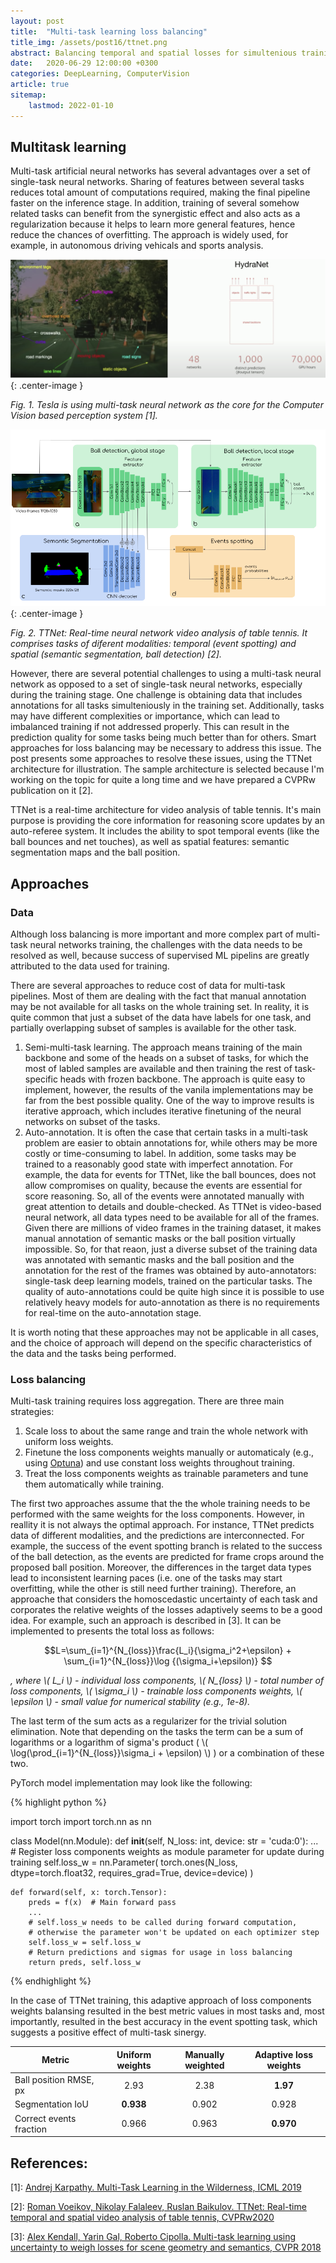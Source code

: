 ```yaml
---
layout: post
title:  "Multi-task learning loss balancing"
title_img: /assets/post16/ttnet.png
abstract: Balancing temporal and spatial losses for simultenious training of multi-task neural networks for video processing and some data tips.
date:   2020-06-29 12:00:00 +0300
categories: DeepLearning, ComputerVision
article: true
sitemap:
    lastmod: 2022-01-10
---
```



## Multitask learning

Multi-task artificial neural networks has several advantages over a set of single-task neural networks. Sharing of features between several tasks reduces total amount of computations required, making the final pipeline faster on the inference stage. In addition, training of several somehow related tasks can benefit from the synergistic effect and also acts as a regularization because it helps to learn more general features, hence reduce the chances of overfitting. The approach is widely used, for example, in autonomous driving vehicals and sports analysis.

![Hydranet](/assets/post16/hydranet.png){: .center-image }

_Fig. 1. Tesla is using multi-task neural network as the core for the Computer Vision based perception system \[1\]._

![TTNet](/assets/post16/ttnet.png){: .center-image }

_Fig. 2. TTNet: Real-time neural network video analysis of table tennis. It comprises tasks of diferent modalities: temporal (event spotting) and spatial (semantic segmentation, ball detection) \[2\]._


However, there are several potential challenges to using a multi-task neural network as opposed to a set of single-task neural networks, especially during the training stage. One challenge is obtaining data that includes annotations for all tasks simulteniously in the training set. Additionally, tasks may have different complexities or importance, which can lead to imbalanced training if not addressed properly. This can result in the prediction quality for some tasks being much better than for others. Smart approaches for loss balancing may be necessary to address this issue. The post presents some approaches to resolve these issues, using the TTNet architecture for illustration. The sample architecture is selected because I'm working on the topic for quite a long time and we have prepared a CVPRw publication on it \[2\].

TTNet is a real-time architecture for video analysis of table tennis. It's main purpose is providing the core information for reasoning score updates by an auto-referee system. It includes the ability to spot temporal events (like the ball bounces and net touches), as well as spatial features: semantic segmentation maps and the ball position.

## Approaches

### Data

Although loss balancing is more important and more complex part of multi-task neural networks training, the challenges with the data needs to be resolved as well, because success of supervised ML pipelins are greatly attributed to the data used for training.

There are several approaches to reduce cost of data for multi-task pipelines. Most of them are dealing with the fact that manual annotation may be not available for all tasks on the whole training set. In reality, it is quite common that just a subset of the data have labels for one task, and partially overlapping subset of samples is available for the other task.

1. Semi-multi-task learning. The approach means training of the main backbone and some of the heads on a subset of tasks, for which the most of labled samples are available and then training the rest of task-specific heads with frozen backbone. The approach is quite easy to implement, however, the results of the vanila implementations may be far from the best possible quality. One of the way to improve results is iterative approach, which includes iterative finetuning of the neural networks on subset of the tasks.
2. Auto-annotation. It is often the case that certain tasks in a multi-task problem are easier to obtain annotations for, while others may be more costly or time-consuming to label. In addition, some tasks may be trained to a reasonably good state with imperfect annotation. For example, the data for events for TTNet, like the ball bounces, does not allow compromises on quality, because the events are essential for score reasoning. So, all of the events were annotated manually with great attention to details and double-checked. As TTNet is video-based neural network, all data types need to be available for all of the frames. Given there are millions of video frames in the training dataset, it makes manual annotation of semantic masks or the ball position virtually impossible. So, for that reaon, just a diverse subset of the training data was annotated with semantic masks and the ball position and the annotation for the rest of the frames was obtained by auto-annotators: single-task deep learning models, trained on the particular tasks. The quality of auto-annotations could be quite high since it is possible to use relatively heavy models for auto-annotation as there is no requirements for real-time on the auto-annotation stage.

It is worth noting that these approaches may not be applicable in all cases, and the choice of approach will depend on the specific characteristics of the data and the tasks being performed.

### Loss balancing

Multi-task training requires loss aggregation. There are three main strategies:

1. Scale loss to about the same range and train the whole network with uniform loss weights.
2. Finetune the loss components weights manually or automaticaly (e.g., using [Optuna](https://optuna.org/)) and use constant loss weights throughout training.
3. Treat the loss components weights as trainable parameters and tune them automatically while training.

The first two approaches assume that the the whole training needs to be performed with the same weights for the loss components. However, in reallity it is not always the optimal approach. For instance, TTNet predicts data of different modalities, and the predictions are interconnected. For example, the success of the event spotting branch is related to the success of the ball detection, as the events are predicted for frame crops around the proposed ball position. Moreover, the differences in the target data types lead to inconsistent learning paces (i.e. one of the tasks may start overfitting, while the other is still need further training). Therefore, an approache that considers the homoscedastic uncertainty of each task and corporates the relative weights of the losses adaptively seems to be a good idea. For example, such an approach is described in \[3\]. It can be implemented to presents the total loss as follows:


$$L=\sum_{i=1}^{N_{loss}}\frac{L_i}{\sigma_i^2+\epsilon} + \sum_{i=1}^{N_{loss}}\log {(\sigma_i+\epsilon)} $$

_, where \\( L_i \\) - individual loss components, \\( N\_{loss} \\) - total number of loss components, \\(  \sigma_i \\) - trainable loss components weights, \\( \epsilon \\) - small value for numerical stability (e.g., 1e-8)._

The last term of the sum acts as a regularizer for the trivial
solution elimination. Note that depending on the tasks the term can be a sum of logarithms or a logarithm of sigma's product ( \\( \log(\prod_{i=1}^{N_{loss}}\sigma_i + \epsilon) \\) ) or a combination of these two.

PyTorch model implementation may look like the following:

{% highlight python %}

import torch
import torch.nn as nn

class Model(nn.Module):
    def __init__(self, N_loss: int, device: str = 'cuda:0'):
        ...
        # Register loss components weights as module parameter for update during training
        self.loss_w = nn.Parameter(
            torch.ones(N_loss, dtype=torch.float32, requires_grad=True, device=device)
        )
    
    def forward(self, x: torch.Tensor):
        preds = f(x)  # Main forward pass
        ...
        # self.loss_w needs to be called during forward computation,
        # otherwise the parameter won't be updated on each optimizer step
        self.loss_w = self.loss_w
        # Return predictions and sigmas for usage in loss balancing
        return preds, self.loss_w


{% endhighlight %}


In the case of TTNet training, this adaptive approach of loss components weights balansing resulted in the best metric values in most tasks and, most importantly, resulted in the best accuracy in the event spotting task, which suggests a positive effect of multi-task sinergy.

| Metric                  | Uniform weights | Manually weighted | Adaptive loss weights |
| ----------------------- | :-------------: | :---------------: | :-------------------: |
| Ball position RMSE, px  |      2.93       |       2.38        |       **1.97**        |
| Segmentation IoU        |    **0.938**    |       0.902       |         0.928         |
| Correct events fraction |      0.966      |       0.963       |       **0.970**       |



## References:

\[1\]: [Andrej Karpathy. Multi-Task Learning in the Wilderness, ICML 2019](https://slideslive.com/38917690/multitask-learning-in-the-wilderness)

\[2\]: [Roman Voeikov, Nikolay Falaleev, Ruslan Baikulov. TTNet: Real-time temporal and spatial video analysis of table tennis, CVPRw2020](https://openaccess.thecvf.com/content_CVPRW_2020/papers/w53/Voeikov_TTNet_Real-Time_Temporal_and_Spatial_Video_Analysis_of_Table_Tennis_CVPRW_2020_paper.pdf)

\[3\]: [Alex Kendall, Yarin Gal, Roberto Cipolla. Multi-task learning using uncertainty to weigh losses for scene geometry and semantics, CVPR 2018](https://openaccess.thecvf.com/content_cvpr_2018/papers/Kendall_Multi-Task_Learning_Using_CVPR_2018_paper.pdf)





